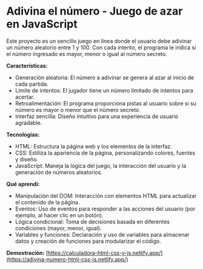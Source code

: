 # Adivina el número - Juego de azar en JavaScript

Este proyecto es un sencillo juego en línea donde el usuario debe adivinar un número aleatorio entre 1 y 100. Con cada intento, el programa le indica si el número ingresado es mayor, menor o igual al número secreto.

**Características:**
* Generación aleatoria: El número a adivinar se genera al azar al inicio de cada partida.
* Limite de intentos: El jugador tiene un número limitado de intentos para acertar.
* Retroalimentación: El programa proporciona pistas al usuario sobre si su número es mayor o menor que el número secreto.
* Interfaz sencilla: Diseño intuitivo para una experiencia de usuario agradable.

**Tecnologías:**
* HTML: Estructura la página web y los elementos de la interfaz.
* CSS: Estiliza la apariencia de la página, personalizando colores, fuentes y diseño.
* JavaScript: Maneja la lógica del juego, la interacción del usuario y la generación de números aleatorios.

**Qué aprendí:**
* Manipulación del DOM: Interacción con elementos HTML para actualizar el contenido de la página.
* Eventos: Uso de eventos para responder a las acciones del usuario (por ejemplo, al hacer clic en un botón).
* Lógica condicional: Toma de decisiones basada en diferentes condiciones (mayor, menor, igual).
* Variables y funciones: Declaración y uso de variables para almacenar datos y creación de funciones para modularizar el código.

**Demostración:**
[https://calculadora-html-css-y-js.netlify.app/](https://adivina-numero-html-css-js.netlify.app/)
